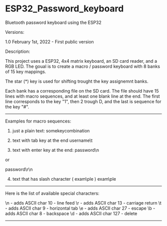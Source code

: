 # ESP32_Password_keyboard
Bluetooth password keyboard using the ESP32

Versions:

1.0 February 1st, 2022 - First public version


Description:

This project uses a ESP32, 4x4 matrix keyboard, an SD card reader, and a RGB LED.
The goual is to create a macro / password keyboard with 8 banks of 15 key mappings.

The star (*) key is used for shifting trought the key assignemnt banks.

Each bank has a corresponding file on the SD card.
The file should have 15 lines with macro sequences, and at least one blank line at the end.
The first line corresponds to the key "1", then 2 trough D, and the last is sequence for the key "#".

------------------------------------------------------------------------------------------------------
Examples for macro sequences:

1) just a plain text:
somekeycombination

2) text with tab key at the end
username\t

3) text with enter key at the end:
password\n

or

password\r\n

4) text that has slash character ( exam\ple )
exam\\ple

------------------------------------------------------------------------------------------------------

Here is the list of available special characters:

\n - adds ASCII char 10 - line feed
\r - adds ASCII char 13 - carriage return
\t - adds ASCII char 9 - horizontal tab
\e - adds ASCII char 27 - escape
\b - adds ASCII char 8 - backspace
\d - adds ASCII char 127 - delete

------------------------------------------------------------------------------------------------------
